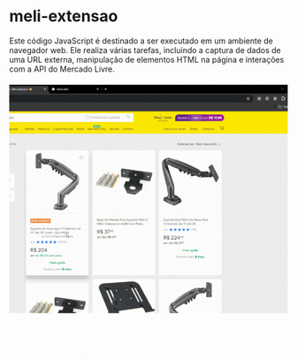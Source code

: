 # meli-extensao
Este código JavaScript é destinado a ser executado em um ambiente de navegador web. Ele realiza várias tarefas, incluindo a captura de dados de uma URL externa, manipulação de elementos HTML na página e interações com a API do Mercado Livre.
![Alt Text](url_do_meu_gif.gif)
